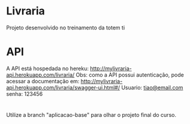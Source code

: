 # Livraria

Projeto desenvolvido no treinamento da totem ti

# API

A API está hospedada no hereku: http://mylivraria-api.herokuapp.com/livraria/
Obs: como a API possui autenticação, pode acessar a documentação em: http://mylivraria-api.herokuapp.com/livraria/swagger-ui.html#/
Usuario: tiao@email.com
senha: 123456

#
Utilize a branch "aplicacao-base" para olhar o projeto final do curso.
